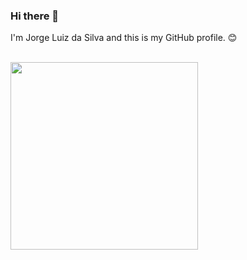 ### Hi there 👋

I'm Jorge Luiz da Silva and this is my GitHub profile. 😊 

<br />
<a href="https://github.com/jlsilva01/">
  <img width='300px' align="center" src="https://github-readme-stats.vercel.app/api/top-langs/?username=jlsilva01&layout=compact" />
</a>
